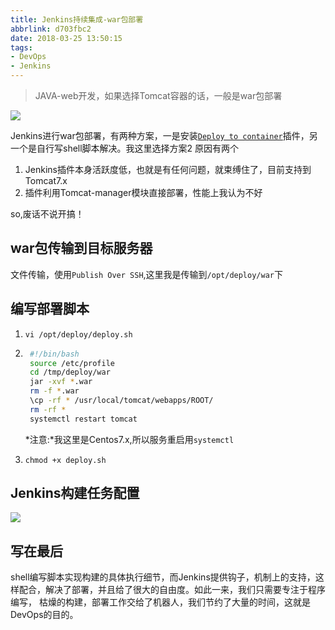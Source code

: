 ```yaml
---
title: Jenkins持续集成-war包部署
abbrlink: d703fbc2
date: 2018-03-25 13:50:15
tags:
- DevOps
- Jenkins
---
```

> JAVA-web开发，如果选择Tomcat容器的话，一般是war包部署

![](https://static.1991421.cn/blog/2018-03-25-061434.jpg)

Jenkins进行war包部署，有两种方案，一是安装[`Deploy to container`](https://plugins.jenkins.io/deploy)插件，另一个是自行写shell脚本解决。我这里选择方案2
原因有两个
1. Jenkins插件本身活跃度低，也就是有任何问题，就束缚住了，目前支持到Tomcat7.x
2. 插件利用Tomcat-manager模块直接部署，性能上我认为不好

so,废话不说开搞！

## war包传输到目标服务器

文件传输，使用`Publish Over SSH`,这里我是传输到`/opt/deploy/war`下

## 编写部署脚本

1. `vi /opt/deploy/deploy.sh`

2. ```bash
    #!/bin/bash
    source /etc/profile
    cd /tmp/deploy/war
    jar -xvf *.war
    rm -f *.war
    \cp -rf * /usr/local/tomcat/webapps/ROOT/
    rm -rf *
    systemctl restart tomcat

    ```
    *注意:*我这里是Centos7.x,所以服务重启用`systemctl`

3. `chmod +x deploy.sh`


## Jenkins构建任务配置

![](https://static.1991421.cn/blog/2018-05-25-035825.png)

## 写在最后
shell编写脚本实现构建的具体执行细节，而Jenkins提供钩子，机制上的支持，这样配合，解决了部署，并且给了很大的自由度。如此一来，我们只需要专注于程序编写，
枯燥的构建，部署工作交给了机器人，我们节约了大量的时间，这就是DevOps的目的。

